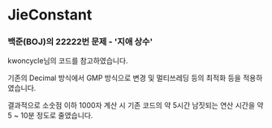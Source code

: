 # JieConstant
### 백준(BOJ)의 22222번 문제 - '지애 상수'

kwoncycle님의 코드를 참고하였습니다.

기존의 Decimal 방식에서 GMP 방식으로 변경 및 멀티쓰레딩 등의 최적화 등을 적용하였습니다.

결과적으로 소숫점 이하 1000자 계산 시 기존 코드의 약 5시간 남짓되는 연산 시간을 약 5 ~ 10분 정도로 줄였습니다.
